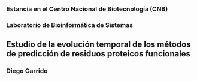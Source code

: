 ### Estancia en el Centro Nacional de Biotecnología (CNB)
### Laboratorio de Bioinformática de Sistemas

## Estudio de la evolución temporal de los métodos de predicción de residuos proteicos funcionales

### Diego Garrido
